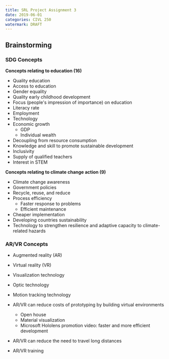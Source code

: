 ```yaml
---
title: SRL Project Assignment 3
date: 2019-06-01
categories: CIVL 250
watermark: DRAFT
---
```


## Brainstorming

### SDG Concepts

**Concepts relating to education (16)**

- Quality education
- Access to education
- Gender equality
- Quality early childhood development
- Focus (people's impression of importance) on education
- Literacy rate
- Employment
- Technology
- Economic growth
  - GDP
  - Individual wealth
- Decoupling from resource consumption
- Knowledge and skill to promote sustainable development
- Inclusivity
- Supply of qualified teachers
- Interest in STEM

**Concepts relating to climate change action (9)**

- Climate change awareness
- Government policies
- Recycle, reuse, and reduce
- Process efficiency
  - Faster response to problems
  - Efficient maintenance
- Cheaper implementation
- Developing countries sustainability
- Technology to strengthen resilience and adaptive capacity to climate-related hazards

### AR/VR Concepts

- Augmented reality (AR)
- Virtual reality (VR)
- Visualization technology
- Optic technology
- Motion tracking technology

- AR/VR can reduce costs of prototyping by building virtual environments
  - Open house
  - Material visualization
  - Microsoft Hololens promotion video: faster and more efficient development
- AR/VR can reduce the need to travel long distances
- AR/VR training
